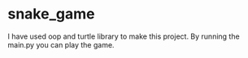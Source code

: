 # snake_game
I have used oop and turtle library to make this project.
By running the main.py you can play the game. 
